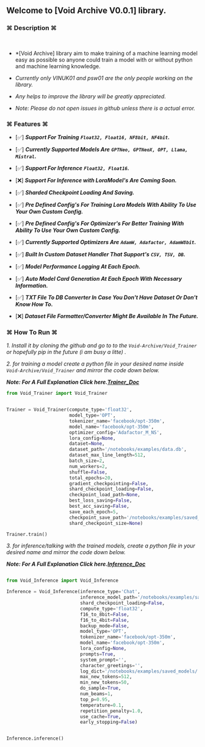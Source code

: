 ## Welcome to [Void Archive V0.0.1] library.

### ⌘ Description ⌘
​
- *[Void Archive] library aim to make training of a machine learning model easy as possible so anyone could train a model with or without python and machine learning knowledge.

- *Currently only VINUK01 and psw01 are the only people working on the library.*

- *Any helps to improve the library will be greatly appreciated.*

- *Note: Please do not open issues in github unless there is a actual error.*

### ⌘ Features ⌘

- [✅] ***Support For Training*** ***`Float32, Float16, NF8bit, NF4bit`******.***

- [✅] ***Currently Supported Models Are*** ***`GPTNeo, GPTNeoX, OPT, Llama, Mistral`.***

- [✅] ***Support For Inference*** ***`Float32, Float16`******.***

- [❌] ***Support For Inference with LoraModel's Are Coming Soon.***

- [✅] ***Sharded Checkpoint Loading And Saving.***

- [✅] ***Pre Defined Config's For Training Lora Models With Ability To Use Your Own Custom Config.***

- [✅] ***Pre Defined Config's For Optimizer's For Better Training With Ability To Use Your Own Custom Config.***

- [✅] ***Currently Supported Optimizers Are*** ***`AdamW, Adafactor, AdamW8bit`.***

- [✅] ***Built In Custom Dataset Handler That Support's*** ***`CSV, TSV, DB`.***

- [✅] ***Model Performance Logging At Each Epoch.***

- [✅] ***Auto Model Card Generation At Each Epoch With Necessary Information.***

- [✅] ***TXT File To DB Converter In Case You Don't Have Dataset Or Don't Know How To.***

- [❌] ***Dataset File Formatter/Converter Might Be Available In The Future.***


### ⌘ How To Run ⌘

*1. Install it by cloning the github and go to to the `Void-Archive/Void_Trainer` or hopefully pip in the future  (i am busy a litte) .*

*2. for training a model create a python file in your desired name inside `Void-Archive/Void_Trainer` and mirror the code down below.*

***Note: For A Full Explanation Click here.[Trainer_Doc](https://github.com/VINUK0/Void-Archive/blob/Void-Trainer/Docs/Trainer_Doc.md)***

```python
from Void_Trainer import Void_Trainer


Trainer = Void_Trainer(compute_type='float32',
                       model_type='OPT',
                       tokenizer_name='facebook/opt-350m',
                       model_name='facebook/opt-350m', 
                       optimizer_config='Adafactor_M_NS',
                       lora_config=None,
                       dataset=None,
                       dataset_path='/notebooks/examples/data.db',
                       dataset_max_line_length=512,
                       batch_size=2,
                       num_workers=2,
                       shuffle=False,
                       total_epochs=20,
                       gradient_checkpointing=False,
                       shard_checkpoint_loading=False,
                       checkpoint_load_path=None,
                       best_loss_saving=False,
                       best_acc_saving=False,
                       save_each_epoch=5,
                       checkpoint_save_path='/notebooks/examples/saved_models/',
                       shard_checkpoint_size=None)

Trainer.train()

```

*3. for inference/talking with the trained models, create a python file in your desired name and mirror the code down below.*

***Note: For A Full Explanation Click here.[Inference_Doc](https://www.markdownguide.org)***

```python

from Void_Inference import Void_Inference

Inference = Void_Inference(inference_type='Chat',
                           inference_model_path='/notebooks/examples/saved_models/pytorch_model.bin',
                           shard_checkpoint_loading=False,
                           compute_type='float32',
                           f16_to_8bit=False,
                           f16_to_4bit=False,
                           backup_mode=False,
                           model_type='OPT',
                           tokenizer_name='facebook/opt-350m',
                           model_name='facebook/opt-350m',
                           lora_config=None,
                           prompts=True,
                           system_prompt='',
                           character_greetings='',
                           log_dict='/notebooks/examples/saved_models/',
                           max_new_tokens=512,
                           min_new_tokens=50,
                           do_sample=True,
                           num_beams=1,
                           top_p=0.95,
                           temperature=0.1,
                           repetition_penalty=1.0,
                           use_cache=True,
                           early_stopping=False)


Inference.inference()


```